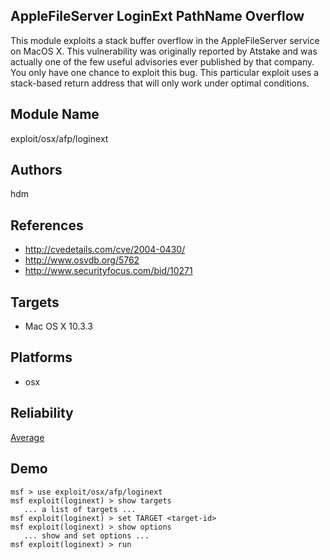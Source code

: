 ## AppleFileServer LoginExt PathName Overflow

This module exploits a stack buffer overflow in the 
AppleFileServer service on MacOS X. This vulnerability was 
originally reported by Atstake and was actually one of the 
few useful advisories ever published by that company. You 
only have one chance to exploit this bug. This particular 
exploit uses a stack-based return address that will only 
work under optimal conditions.


## Module Name
exploit/osx/afp/loginext

## Authors
hdm


## References
* http://cvedetails.com/cve/2004-0430/
* http://www.osvdb.org/5762
* http://www.securityfocus.com/bid/10271



## Targets
* Mac OS X 10.3.3


## Platforms
* osx

## Reliability
[Average](https://github.com/rapid7/metasploit-framework/wiki/Exploit-Ranking)

## Demo

```
msf > use exploit/osx/afp/loginext
msf exploit(loginext) > show targets
   ... a list of targets ...
msf exploit(loginext) > set TARGET <target-id>
msf exploit(loginext) > show options
   ... show and set options ...
msf exploit(loginext) > run
```
    
    